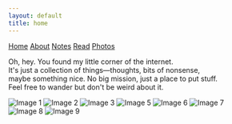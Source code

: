 ```yaml
---
layout: default
title: home
---
```


<div class="top-right-links">
  <a href="{{ site.baseurl }}/index.html">Home</a>
  <a href="{{ site.baseurl }}/about.html">About</a>
  <a href="{{ site.baseurl }}/notes.html">Notes</a>
  <a href="{{ site.baseurl }}/read.html">Read</a>
  <a href="{{ site.baseurl }}/photos.html">Photos</a>
</div>

Oh, hey. You found my little corner of the internet.  
It's just a collection of things—thoughts, bits of nonsense,  
maybe something nice. No big mission, just a place to put stuff.  
Feel free to wander but don't be weird about it.

<div class="image-grid">
  <img src="{{ site.baseurl }}/assets/images/mainpage/IMG_5597_VSCO.jpeg" alt="Image 1">
  <img src="{{ site.baseurl }}/assets/images/mainpage/5581DD2E-D580-4B44-BFCF-F7AF522FB584.jpeg" alt="Image 2">
  <img src="{{ site.baseurl }}/assets/images/mainpage/IMG_2213_VSCO.jpeg" alt="Image 3">
  <img src="{{ site.baseurl }}/assets/images/mainpage/IMG_2409_VSCO.jpeg" alt="Image 5">
  <img src="{{ site.baseurl }}/assets/images/mainpage/IMG_2578_VSCO.jpeg" alt="Image 6">
  <img src="{{ site.baseurl }}/assets/images/mainpage/IMG_2696_VSCO.jpeg" alt="Image 7">
  <img src="{{ site.baseurl }}/assets/images/mainpage/IMG_3759_VSCO.jpeg" alt="Image 8">
  <img src="{{ site.baseurl }}/assets/images/mainpage/IMG_6570_VSCO.jpeg" alt="Image 9">
</div>

